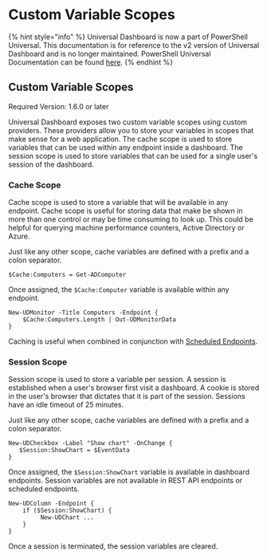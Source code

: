 # Custom Variable Scopes

{% hint style="info" %}
Universal Dashboard is now a part of PowerShell Universal. This documentation is for reference to the v2 version of Universal Dashboard and is no longer maintained. PowerShell Universal Documentation can be found [here](https://docs.ironmansoftware.com).
{% endhint %}

## Custom Variable Scopes

Required Version: 1.6.0 or later

Universal Dashboard exposes two custom variable scopes using custom providers. These providers allow you to store your variables in scopes that make sense for a web application. The cache scope is used to store variables that can be used within any endpoint inside a dashboard. The session scope is used to store variables that can be used for a single user's session of the dashboard.

### Cache Scope

Cache scope is used to store a variable that will be available in any endpoint. Cache scope is useful for storing data that make be shown in more than one control or may be time consuming to look up. This could be helpful for querying machine performance counters, Active Directory or Azure.

Just like any other scope, cache variables are defined with a prefix and a colon separator.

```text
$Cache:Computers = Get-ADComputer
```

Once assigned, the `$Cache:Computer` variable is available within any endpoint.

```text
New-UDMonitor -Title Computers -Endpoint {
    $Cache:Computers.Length | Out-UDMonitorData
}
```

Caching is useful when combined in conjunction with [Scheduled Endpoints](scheduled-endpoints.md).

### Session Scope

Session scope is used to store a variable per session. A session is established when a user's browser first visit a dashboard. A cookie is stored in the user's browser that dictates that it is part of the session. Sessions have an idle timeout of 25 minutes.

Just like any other scope, cache variables are defined with a prefix and a colon separator.

```text
New-UDCheckbox -Label "Show chart" -OnChange {
   $Session:ShowChart = $EventData
}
```

Once assigned, the `$Session:ShowChart` variable is available in dashboard endpoints. Session variables are not available in REST API endpoints or scheduled endpoints.

```text
New-UDColumn -Endpoint {
    if ($Session:ShowChart) {
         New-UDChart ...
    }
}
```

Once a session is terminated, the session variables are cleared.

